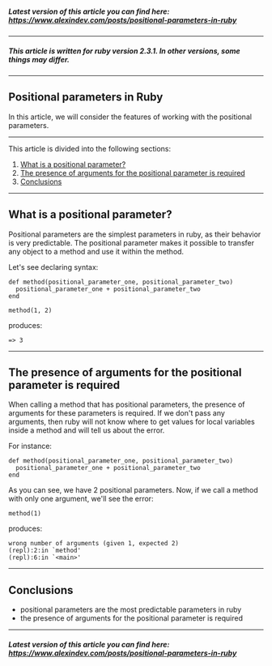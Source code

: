 ##### Latest version of this article you can find here:  <a href="https://www.alexindev.com/posts/positional-parameters-in-ruby" target="_blank">https://www.alexindev.com/posts/positional-parameters-in-ruby</a>
----------
##### This article is written for ruby version 2.3.1. In other versions, some things may differ.
----------
## Positional parameters in Ruby

In this article, we will consider the features of working with the positional parameters.

----------
This article is divided into the following sections:

 1. [What is a positional parameter?](#what-is-a-positional-parameter)
 2. [The presence of arguments for the positional parameter is required](#the-presence-of-arguments-for-the-positional-parameter-is-required)
 3. [Conclusions](#conclusions)
----------
## What is a positional parameter?

Positional parameters are the simplest parameters in ruby, as their behavior is very predictable. The positional parameter makes it possible to transfer any object to a method and use it within the method.

Let's see declaring syntax:

	def method(positional_parameter_one, positional_parameter_two)
	  positional_parameter_one + positional_parameter_two
	end

	method(1, 2)
produces:

	=> 3   


----------
## The presence of arguments for the positional parameter is required
When calling a method that has positional parameters, the presence of arguments for these parameters is required. If we don't pass any arguments, then ruby will not know where to get values for local variables inside a method and will tell us about the error.

For instance:

	def method(positional_parameter_one, positional_parameter_two)
	  positional_parameter_one + positional_parameter_two
	end
As you can see, we have 2 positional parameters. Now, if we call a method with only one argument, we'll see the error:

	method(1)
produces:

	wrong number of arguments (given 1, expected 2)
	(repl):2:in `method'
	(repl):6:in `<main>'


----------
## Conclusions
- positional parameters are the most predictable parameters in ruby
- the presence of arguments for the positional parameter is required

----------

##### Latest version of this article you can find here:  <a href="https://www.alexindev.com/posts/positional-parameters-in-ruby" target="_blank">https://www.alexindev.com/posts/positional-parameters-in-ruby</a>
